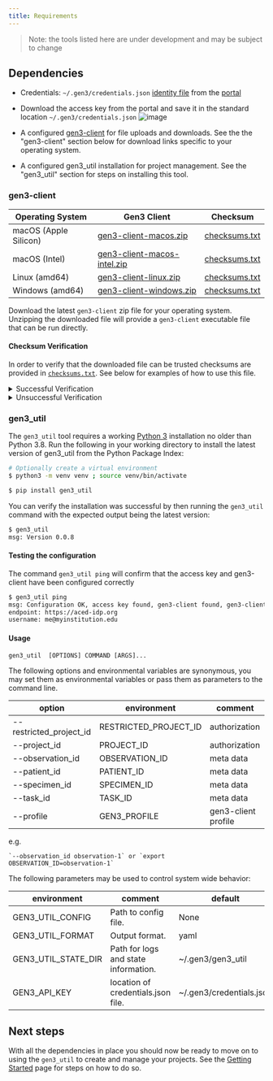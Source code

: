 ```yaml
---
title: Requirements
---
```


> Note: the tools listed here are under development and may be subject to change

## Dependencies

- Credentials: `~/.gen3/credentials.json` [identity file](https://gen3.org/resources/user/using-api/#credentials-to-send-api-requests) from the [portal](https://aced-training.compbio.ohsu.edu/identity)

- Download the access key from the portal and save it in the standard location `~/.gen3/credentials.json`
  ![image](https://gen3.org/resources/user/using-api/API_key_profile_page.png)

- A configured [gen3-client](https://gen3.org/resources/user/gen3-client/#2-configure-a-profile-with-credentials) for file uploads and downloads. See the the "gen3-client" section below for download links specific to your operating system.

- A configured gen3_util installation for project management. See the "gen3_util" section for steps on installing this tool.

### gen3-client

| Operating System      | Gen3 Client                          |  Checksum                   |
| --------------------- | ------------------------------------ |  -------------------------- |
| macOS (Apple Silicon) | [gen3-client-macos.zip][macos-arm]   |  [checksums.txt][checksums] |
| macOS (Intel)         | [gen3-client-macos-intel.zip][macos] |  [checksums.txt][checksums] |
| Linux (amd64)         | [gen3-client-linux.zip][linux]       |  [checksums.txt][checksums] |
| Windows (amd64)       | [gen3-client-windows.zip][windows]   |  [checksums.txt][checksums] |

[macos-arm]: https://github.com/ACED-IDP/cdis-data-client/releases/latest/download/gen3-client-macos.zip
[macos]: https://github.com/ACED-IDP/cdis-data-client/releases/latest/download/gen3-client-macos-intel.zip
[linux]: https://github.com/ACED-IDP/cdis-data-client/releases/latest/download/gen3-client-linux.zip
[windows]: https://github.com/ACED-IDP/cdis-data-client/releases/latest/download/gen3-client-windows.zip
[checksums]: https://github.com/ACED-IDP/cdis-data-client/releases/latest/download/checksums.txt

Download the latest `gen3-client` zip file for your operating system. Unzipping the downloaded file will provide a `gen3-client` executable file that can be run directly.

#### Checksum Verification

In order to verify that the downloaded file can be trusted checksums are provided in [`checksums.txt`][checksums]. See below for examples of how to use this file.

<details>
<summary>Successful Verification</summary>

To verify the integrity of the binaries on macOS run the following command in the same directory as the downloaded file:

```sh
$ shasum -c checksums.txt --ignore-missing
gen3-client-macos.zip: OK
```

If the `shasum` command outputs `OK` than the verification was successful and the executable can be trusted.

</details>

<details>
<summary>Unsuccessful Verification</summary>

Alternatively if the command outputs `FAILED` than the checksum did not match and the binary should not be run.

```sh
$ shasum -c checksums.txt --ignore-missing
gen3-client-macos.zip: FAILED
shasum: WARNING: 1 computed checksum did NOT match
shasum: checksums.txt: no file was verified
```

In such a case please reach out to the contributors for assistance.

</details>


### gen3_util

The `gen3_util` tool requires a working [Python 3](https://www.python.org/downloads/) installation no older than Python 3.8. Run the following in your working directory to install the latest version of gen3_util from the Python Package Index: 

```sh
# Optionally create a virtual environment
$ python3 -m venv venv ; source venv/bin/activate

$ pip install gen3_util
```

You can verify the installation was successful by then running the `gen3_util` command with the expected output being the latest version:

```sh
$ gen3_util
msg: Version 0.0.8
```

#### Testing the configuration

The command `gen3_util ping` will confirm that the access key and gen3-client have been configured correctly

```sh
$ gen3_util ping
msg: Configuration OK, access key found, gen3-client found, gen3-client profile found 'aced'
endpoint: https://aced-idp.org
username: me@myinstitution.edu
```

#### Usage

`gen3_util  [OPTIONS] COMMAND [ARGS]...`

The following options and environmental variables are synonymous, you may set them as environmental variables or pass them as parameters to the command line.

| option                  | environment           | comment             |
| ----------------------- | --------------------- | ------------------- |
| --restricted_project_id | RESTRICTED_PROJECT_ID | authorization       |
| --project_id            | PROJECT_ID            | authorization       |
| --observation_id        | OBSERVATION_ID        | meta data           |
| --patient_id            | PATIENT_ID            | meta data           |
| --specimen_id           | SPECIMEN_ID           | meta data           |
| --task_id               | TASK_ID               | meta data           |
| --profile               | GEN3_PROFILE          | gen3-client profile |

e.g.

    `--observation_id observation-1` or `export OBSERVATION_ID=observation-1`

The following parameters may be used to control system wide behavior:

| environment         | comment                              | default                  |
| ------------------- | ------------------------------------ | ------------------------ |
| GEN3_UTIL_CONFIG    | Path to config file.                 | None                     |
| GEN3_UTIL_FORMAT    | Output format.                       | yaml                     |
| GEN3_UTIL_STATE_DIR | Path for logs and state information. | ~/.gen3/gen3_util        |
| GEN3_API_KEY        | location of credentials.json file.   | ~/.gen3/credentials.json |


## Next steps

With all the dependencies in place you should now be ready to move on to using the `gen3_util` to create and manage your projects. See the [Getting Started](./getting-started.md) page for steps on how to do so.
